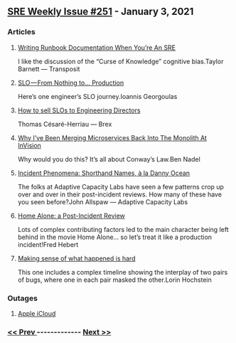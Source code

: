 ## [SRE Weekly Issue #251](https://sreweekly.com/sre-weekly-issue-251/) - January 3, 2021
### Articles

1. [Writing Runbook Documentation When You’re An SRE](https://www.transposit.com/blog/2020.01.30-writing-runbook-documentation-when-youre-an-sre/)

    I like the discussion of the “Curse of Knowledge” cognitive bias.Taylor Barnett — Transposit
1. [SLO — From Nothing to… Production](https://geototti21.medium.com/slo-from-nothing-to-production-91b8d4270bd5)

    Here’s one engineer’s SLO journey.Ioannis Georgoulas
1. [How to sell SLOs to Engineering Directors](https://medium.com/brexeng/how-to-sell-slos-to-engineering-directors-9c6379c3f246)

    Thomas Césaré-Herriau — Brex
1. [Why I’ve Been Merging Microservices Back Into The Monolith At InVision](https://www.bennadel.com/blog/3944-why-ive-been-merging-microservices-back-into-the-monolith-at-invision.htm)

    Why would you do this? It’s all about Conway’s Law.Ben Nadel
1. [Incident Phenomena: Shorthand Names, à la Danny Ocean](https://www.adaptivecapacitylabs.com/blog/2020/12/21/incident-phenomena-shorthand-names-a-la-danny-ocean/)

    The folks at Adaptive Capacity Labs have seen a few patterns crop up over and over in their post-incident reviews. How many of these have you seen before?John Allspaw — Adaptive Capacity Labs
1. [Home Alone: a Post-Incident Review](https://ferd.ca/home-alone-a-post-incident-review.html)

    Lots of complex contributing factors led to the main character being left behind in the movie Home Alone… so let’s treat it like a production incident!Fred Hebert
1. [Making sense of what happened is hard](https://surfingcomplexity.blog/2021/01/02/making-sense-of-what-happened-is-hard/)

    This one includes a complex timeline showing the interplay of two pairs of bugs, where one in each pair masked the other.Lorin Hochstein
### Outages

1. [Apple iCloud](https://telecom.economictimes.indiatimes.com/news/apple-icloud-sign-in-activation-suffer-32-hour-outage-fixed-now/79975310)

### [ << Prev ](sreweekly-250.md) ------------- [ Next >> ](sreweekly-252.md)